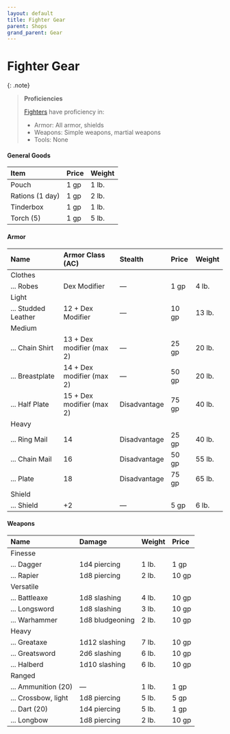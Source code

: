 ```yaml
---
layout: default
title: Fighter Gear
parent: Shops
grand_parent: Gear
---
```


# Fighter Gear

{: .note}
> **Proficiencies**
>
> [Fighters](../../character_creation/class/fighter) have proficiency in:
>
> * Armor: All armor, shields
> * Weapons: Simple weapons, martial weapons
> * Tools: None

#### General Goods

| Item            | Price | Weight |
| :-------------- | :---- | :----- |
| Pouch           | 1 gp  | 1 lb.  |
| Rations (1 day) | 1 gp  | 2 lb.  |
| Tinderbox       | 1 gp  | 1 lb.  |
| Torch (5)       | 1 gp  | 5 lb.  |

#### Armor

| Name                | Armor Class (AC)          | Stealth      | Price | Weight |
| :------------------ | :------------------------ | :----------- | :---- | :----- |
| Clothes             |                           |              |       |        |
| ... Robes           | Dex Modifier              | —            | 1 gp  | 4 lb.  |
| Light               |                           |              |       |        |
| ... Studded Leather | 12 + Dex Modifier         | —            | 10 gp | 13 lb. |
| Medium              |                           |              |       |        |
| ... Chain Shirt     | 13 + Dex modifier (max 2) | —            | 25 gp | 20 lb. |
| ... Breastplate     | 14 + Dex modifier (max 2) | —            | 50 gp | 20 lb. |
| ... Half Plate      | 15 + Dex modifier (max 2) | Disadvantage | 75 gp | 40 lb. |
| Heavy               |                           |              |       |        |
| ... Ring Mail       | 14                        | Disadvantage | 25 gp | 40 lb. |
| ... Chain Mail      | 16                        | Disadvantage | 50 gp | 55 lb. |
| ... Plate           | 18                        | Disadvantage | 75 gp | 65 lb. |
| Shield              |                           |              |       |        |
| ... Shield          | +2                        | —            | 5 gp  | 6 lb.  |


#### Weapons

| Name                | Damage          | Weight | Price |
| :------------------ | :-------------- | :----- | :---- |
| Finesse             |                 |        |       |
| ... Dagger          | 1d4 piercing    | 1 lb.  | 1 gp  |
| ... Rapier          | 1d8 piercing    | 2 lb.  | 10 gp |
| Versatile           |                 |        |       |
| ... Battleaxe       | 1d8 slashing    | 4 lb.  | 10 gp |
| ... Longsword       | 1d8 slashing    | 3 lb.  | 10 gp |
| ... Warhammer       | 1d8 bludgeoning | 2 lb.  | 10 gp |
| Heavy               |                 |        |       |
| ... Greataxe        | 1d12 slashing   | 7 lb.  | 10 gp |
| ... Greatsword      | 2d6 slashing    | 6 lb.  | 10 gp |
| ... Halberd         | 1d10 slashing   | 6 lb.  | 10 gp |
| Ranged              |                 |        |       |
| ... Ammunition (20) | —               | 1 lb.  | 1 gp  |
| ... Crossbow, light | 1d8 piercing    | 5 lb.  | 5 gp  |
| ... Dart (20)       | 1d4 piercing    | 5 lb.  | 1 gp  |
| ... Longbow         | 1d8 piercing    | 2 lb.  | 10 gp |


<!-- | Name                | Damage          | Weight | Price | Properties                                                           |
| :------------------ | :-------------- | :----- | :---- | :------------------------------------------------------------------- |
| Finesse             |                 |        |       |                                                                      |
| ... Dagger          | 1d4 piercing    | 1 lb.  | 1 gp  | Finesse, light, thrown (20/60), **wizard**                           |
| ... Rapier          | 1d8 piercing    | 2 lb.  | 10 gp | Finesse, **martial**, **rogue**                                      |
| Versatile           |                 |        |       |                                                                      |
| ... Battleaxe       | 1d8 slashing    | 4 lb.  | 10 gp | Versatile (1d10), **martial**, **dwarf**                             |
| ... Longsword       | 1d8 slashing    | 3 lb.  | 10 gp | Versatile (1d10), **martial**, **elf**, **rogue**                    |
| ... Warhammer       | 1d8 bludgeoning | 2 lb.  | 10 gp | Versatile (1d10), **martial**, **dwarf**                             |
| Heavy               |                 |        |       |                                                                      |
| ... Greataxe        | 1d12 slashing   | 7 lb.  | 10 gp | Heavy, two-handed, **martial**                                       |
| ... Greatsword      | 2d6 slashing    | 6 lb.  | 10 gp | Heavy, two-handed, **martial**                                       |
| ... Halberd         | 1d10 slashing   | 6 lb.  | 10 gp | Heavy, reach, two-handed, **martial**                                |
| Ranged              |                 |        |       |                                                                      |
| ... Ammunition (20) | —               | 1 lb.  | 1 gp  | Ammunition                                                           |
| ... Crossbow, light | 1d8 piercing    | 5 lb.  | 5 gp  | Ammunition, range (80/320), loading, two-handed, **wizard**          |
| ... Dart (20)       | 1d4 piercing    | 5 lb.  | 1 gp  | Finesse, thrown (20/60), **wizard**                                  |
| ... Longbow         | 1d8 piercing    | 2 lb.  | 10 gp | Ammunition, range (150/600), heavy, two-handed, **martial**, **elf** | -->
